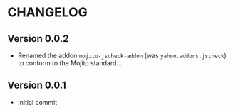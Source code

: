 CHANGELOG
=========

Version 0.0.2
-------------
* Renamed the addon `mojito-jscheck-addon` (was `yahoo.addons.jscheck`)
to conform to the Mojito standard...

Version 0.0.1
-------------
* Initial commit
